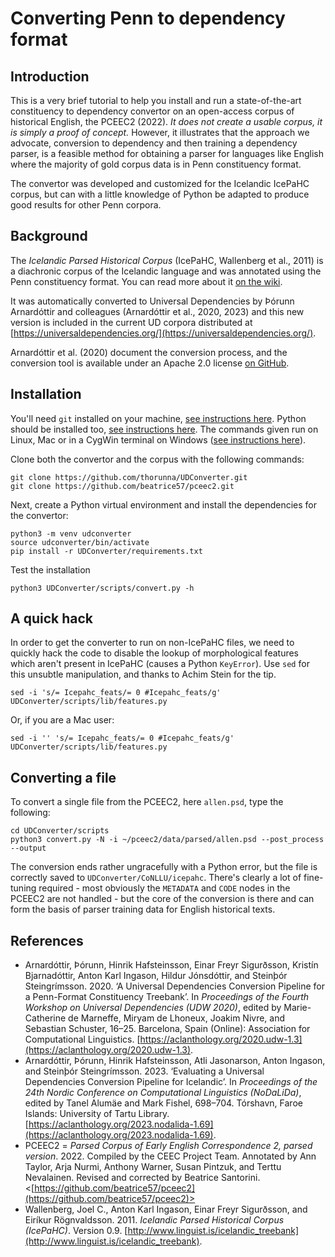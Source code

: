 # Converting Penn to dependency format

## Introduction

This is a very brief tutorial to help you install and run a state-of-the-art
constituency to dependency convertor on an open-access corpus of
historical English, the PCEEC2 (2022). *It does not create a usable corpus, it is simply a
proof of concept.* However, it illustrates that the approach we advocate,
conversion to dependency and then training a dependency parser, is a
feasible method for obtaining a parser for languages like English where
the majority of gold corpus data is in Penn constituency format.

The convertor was developed and customized for the Icelandic IcePaHC
corpus, but can with a little knowledge of Python be adapted to produce
good results for other Penn corpora.

## Background

The *Icelandic Parsed Historical Corpus* (IcePaHC, Wallenberg et al., 2011)
is a diachronic corpus of the Icelandic language and was annotated using
the Penn constituency format. You can read more about it [on the wiki](https://linguist.is/wiki/index.php?title=Icelandic_Parsed_Historical_Corpus_(IcePaHC)).

It was automatically converted to Universal Dependencies by 
Þórunn Arnardóttir and colleagues (Arnardóttir et al., 2020, 2023) and
this new version is included in the current UD corpora distributed at
[https://universaldependencies.org/](https://universaldependencies.org/).

Arnardóttir et al. (2020) document the conversion process, and the
conversion tool is available under an Apache 2.0 license [on GitHub](https://github.com/thorunna/UDConverter).

## Installation

You'll need `git` installed on your machine, [see instructions here](https://git-scm.com/book/en/v2/Getting-Started-Installing-Git).
Python should be installed too, [see instructions here](day2-install.md).
The commands given run on Linux, Mac or in a CygWin terminal on Windows
([see instructions here](day2-install.md)). 

Clone both the convertor and the corpus with the following commands:
```console
git clone https://github.com/thorunna/UDConverter.git
git clone https://github.com/beatrice57/pceec2.git
```

Next, create a Python virtual environment and install the dependencies
for the convertor:
```console
python3 -m venv udconverter
source udconverter/bin/activate
pip install -r UDConverter/requirements.txt
```

Test the installation
```console
python3 UDConverter/scripts/convert.py -h
```

## A quick hack

In order to get the converter to run on non-IcePaHC files,
we need to quickly hack the code to disable the lookup of morphological
features which aren't present in IcePaHC (causes a Python `KeyError`).
Use `sed` for this unsubtle manipulation, and thanks to Achim Stein
for the tip.
```console
sed -i 's/= Icepahc_feats/= 0 #Icepahc_feats/g' UDConverter/scripts/lib/features.py
```

Or, if you are a Mac user:
```console
sed -i '' 's/= Icepahc_feats/= 0 #Icepahc_feats/g' UDConverter/scripts/lib/features.py
```

## Converting a file

To convert a single file from the PCEEC2, here `allen.psd`, type the
following:
```console
cd UDConverter/scripts
python3 convert.py -N -i ~/pceec2/data/parsed/allen.psd --post_process --output
```

The conversion ends rather ungracefully with a Python error, but the file
is correctly saved to `UDConverter/CoNLLU/icepahc`. There's clearly
a lot of fine-tuning required - most obviously the `METADATA` and `CODE`
nodes in the PCEEC2 are not handled - but the core of the conversion
is there and can form the basis of parser training data for English
historical texts.

## References

+ Arnardóttir, Þórunn, Hinrik Hafsteinsson, Einar Freyr Sigurðsson, Kristín Bjarnadóttir, Anton Karl Ingason, Hildur Jónsdóttir, and Steinþór Steingrímsson. 2020. ‘A Universal Dependencies Conversion Pipeline for a Penn-Format Constituency Treebank’. In *Proceedings of the Fourth Workshop on Universal Dependencies (UDW 2020)*, edited by Marie-Catherine de Marneffe, Miryam de Lhoneux, Joakim Nivre, and Sebastian Schuster, 16–25. Barcelona, Spain (Online): Association for Computational Linguistics. [https://aclanthology.org/2020.udw-1.3](https://aclanthology.org/2020.udw-1.3).
+ Arnardóttir, Þórunn, Hinrik Hafsteinsson, Atli Jasonarson, Anton Ingason, and Steinþór Steingrímsson. 2023. ‘Evaluating a Universal Dependencies Conversion Pipeline for Icelandic’. In *Proceedings of the 24th Nordic Conference on Computational Linguistics (NoDaLiDa)*, edited by Tanel Alumäe and Mark Fishel, 698–704. Tórshavn, Faroe Islands: University of Tartu Library. [https://aclanthology.org/2023.nodalida-1.69](https://aclanthology.org/2023.nodalida-1.69).
+ PCEEC2 = *Parsed Corpus of Early English Correspondence 2, parsed version*. 2022. Compiled by the CEEC Project Team. Annotated by Ann Taylor, Arja Nurmi, Anthony Warner, Susan Pintzuk, and Terttu Nevalainen. Revised and corrected by Beatrice Santorini. <[https://github.com/beatrice57/pceec2](https://github.com/beatrice57/pceec2)>
+ Wallenberg, Joel C., Anton Karl Ingason, Einar Freyr Sigurðsson, and Eiríkur Rögnvaldsson. 2011. *Icelandic Parsed Historical Corpus (IcePaHC)*. Version 0.9. [http://www.linguist.is/icelandic_treebank](http://www.linguist.is/icelandic_treebank).
